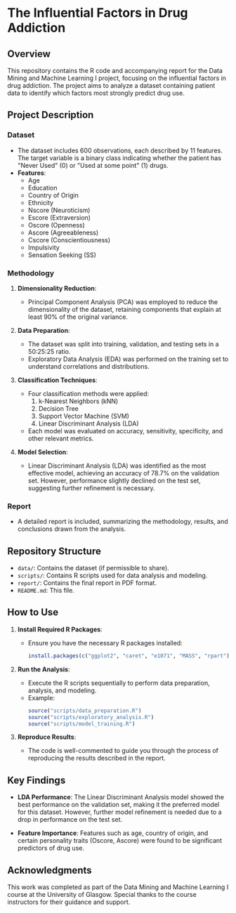 # The Influential Factors in Drug Addiction

## Overview

This repository contains the R code and accompanying report for the Data Mining and Machine Learning I project, focusing on the influential factors in drug addiction. The project aims to analyze a dataset containing patient data to identify which factors most strongly predict drug use.

## Project Description

### Dataset
- The dataset includes 600 observations, each described by 11 features. The target variable is a binary class indicating whether the patient has "Never Used" (0) or "Used at some point" (1) drugs.
- **Features**:
  - Age
  - Education
  - Country of Origin
  - Ethnicity
  - Nscore (Neuroticism)
  - Escore (Extraversion)
  - Oscore (Openness)
  - Ascore (Agreeableness)
  - Cscore (Conscientiousness)
  - Impulsivity
  - Sensation Seeking (SS)

### Methodology

1. **Dimensionality Reduction**:
   - Principal Component Analysis (PCA) was employed to reduce the dimensionality of the dataset, retaining components that explain at least 90% of the original variance.

2. **Data Preparation**:
   - The dataset was split into training, validation, and testing sets in a 50:25:25 ratio.
   - Exploratory Data Analysis (EDA) was performed on the training set to understand correlations and distributions.

3. **Classification Techniques**:
   - Four classification methods were applied:
     1. k-Nearest Neighbors (kNN)
     2. Decision Tree
     3. Support Vector Machine (SVM)
     4. Linear Discriminant Analysis (LDA)
   - Each model was evaluated on accuracy, sensitivity, specificity, and other relevant metrics.

4. **Model Selection**:
   - Linear Discriminant Analysis (LDA) was identified as the most effective model, achieving an accuracy of 78.7% on the validation set. However, performance slightly declined on the test set, suggesting further refinement is necessary.

### Report
- A detailed report is included, summarizing the methodology, results, and conclusions drawn from the analysis.

## Repository Structure

- `data/`: Contains the dataset (if permissible to share).
- `scripts/`: Contains R scripts used for data analysis and modeling.
- `report/`: Contains the final report in PDF format.
- `README.md`: This file.

## How to Use

1. **Install Required R Packages**:
   - Ensure you have the necessary R packages installed:
     ```R
     install.packages(c("ggplot2", "caret", "e1071", "MASS", "rpart"))
     ```

2. **Run the Analysis**:
   - Execute the R scripts sequentially to perform data preparation, analysis, and modeling.
   - Example:
     ```R
     source("scripts/data_preparation.R")
     source("scripts/exploratory_analysis.R")
     source("scripts/model_training.R")
     ```

3. **Reproduce Results**:
   - The code is well-commented to guide you through the process of reproducing the results described in the report.

## Key Findings

- **LDA Performance**: The Linear Discriminant Analysis model showed the best performance on the validation set, making it the preferred model for this dataset. However, further model refinement is needed due to a drop in performance on the test set.

- **Feature Importance**: Features such as age, country of origin, and certain personality traits (Oscore, Ascore) were found to be significant predictors of drug use.


## Acknowledgments

This work was completed as part of the Data Mining and Machine Learning I course at the University of Glasgow. Special thanks to the course instructors for their guidance and support.

